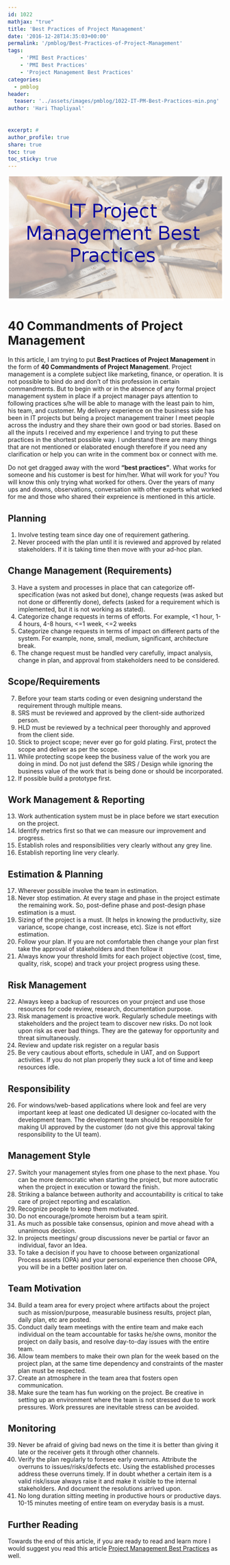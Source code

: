 ```yaml
---
id: 1022   
mathjax: "true"
title: 'Best Practices of Project Management'
date: '2016-12-28T14:35:03+00:00'
permalink: '/pmblog/Best-Practices-of-Project-Management'
tags: 
    - 'PMI Best Practices'
    - 'PMI Best Practices'
    - 'Project Management Best Practices'
categories:
  - pmblog
header:
  teaser: '../assets/images/pmblog/1022-IT-PM-Best-Practices-min.png'
author: 'Hari Thapliyaal'


excerpt: #
author_profile: true
share: true
toc: true   
toc_sticky: true
---
```

![](../assets/images/pmblog/1022-IT-PM-Best-Practices-min.png)   

# 40 Commandments of Project Management

In this article, I am trying to put **Best Practices of Project Management** in the form of **40 Commandments of Project Management**. Project management is a complete subject like marketing, finance, or operation. It is not possible to bind do and don’t of this profession in certain commandments. But to begin with or in the absence of any formal project management system in place if a project manager pays attention to following practices s/he will be able to manage with the least pain to him, his team, and customer. My delivery experience on the business side has been in IT projects but being a project management trainer I meet people across the industry and they share their own good or bad stories. Based on all the inputs I received and my experience I and trying to put these practices in the shortest possible way. I understand there are many things that are not mentioned or elaborated enough therefore if you need any clarification or help you can write in the comment box or connect with me.

Do not get dragged away with the word **“best practices”**. What works for someone and his customer is best for him/her. What will work for you? You will know this only trying what worked for others. Over the years of many ups and downs, observations, conversation with other experts what worked for me and those who shared their expreience is mentioned in this article.

## **Planning**

1. Involve testing team since day one of requirement gathering.
2. Never proceed with the plan until it is reviewed and approved by related stakeholders. If it is taking time then move with your ad-hoc plan.

## **Change Management** (Requirements)

3. Have a system and processes in place that can categorize off-specification (was not asked but done), change requests (was asked but not done or differently done), defects (asked for a requirement which is implemented, but it is not working as stated).
4. Categorize change requests in terms of efforts. For example, &lt;1 hour, 1-4 hours, 4-8 hours, &lt;=1 week, &lt;=2 weeks
5. Categorize change requests in terms of impact on different parts of the system. For example, none, small, medium, significant, architecture break.
6. The change request must be handled very carefully, impact analysis, change in plan, and approval from stakeholders need to be considered.

## **Scope/Requirements**

7. Before your team starts coding or even designing understand the requirement through multiple means.
8. SRS must be reviewed and approved by the client-side authorized person.
9. HLD must be reviewed by a technical peer thoroughly and approved from the client side.
10. Stick to project scope; never ever go for gold plating. First, protect the scope and deliver as per the scope.
11. While protecting scope keep the business value of the work you are doing in mind. Do not just defend the SRS / Design while ignoring the business value of the work that is being done or should be incorporated.
12. If possible build a prototype first.

## **Work Management &amp; Reporting**

13. Work authentication system must be in place before we start execution on the project.
14. Identify metrics first so that we can measure our improvement and progress.
15. Establish roles and responsibilities very clearly without any grey line.
16. Establish reporting line very clearly.

## **Estimation &amp; Planning**

17. Wherever possible involve the team in estimation.
18. Never stop estimation. At every stage and phase in the project estimate the remaining work. So, post-define phase and post-design phase estimation is a must.
19. Sizing of the project is a must. (It helps in knowing the productivity, size variance, scope change, cost increase, etc). Size is not effort estimation.
20. Follow your plan. If you are not comfortable then change your plan first take the approval of stakeholders and then follow it
21. Always know your threshold limits for each project objective (cost, time, quality, risk, scope) and track your project progress using these.

## **Risk Management** 

22. Always keep a backup of resources on your project and use those resources for code review, research, documentation purpose.
23. Risk management is proactive work. Regularly schedule meetings with stakeholders and the project team to discover new risks. Do not look upon risk as ever bad things. They are the gateway for opportunity and threat simultaneously.
24. Review and update risk register on a regular basis
25. Be very cautious about efforts, schedule in UAT, and on Support activities. If you do not plan properly they suck a lot of time and keep resources idle.

## **Responsibility**

26. For windows/web-based applications where look and feel are very important keep at least one dedicated UI designer co-located with the development team. The development team should be responsible for making UI approved by the customer (do not give this approval taking responsibility to the UI team).

## **Management Style**

27. Switch your management styles from one phase to the next phase. You can be more democratic when starting the project, but more autocratic when the project in execution or toward the finish.
28. Striking a balance between authority and accountability is critical to take care of project reporting and escalation.
29. Recognize people to keep them motivated.
30. Do not encourage/promote heroism but a team spirit.
31. As much as possible take consensus, opinion and move ahead with a unanimous decision.
32. In projects meetings/ group discussions never be partial or favor an individual, favor an Idea.
33. To take a decision if you have to choose between organizational Process assets (OPA) and your personal experience then choose OPA, you will be in a better position later on.

## **Team Motivation**

34. Build a team area for every project where artifacts about the project such as mission/purpose, measurable business results, project plan, daily plan, etc are posted.
35. Conduct daily team meetings with the entire team and make each individual on the team accountable for tasks he/she owns, monitor the project on daily basis, and resolve day-to-day issues with the entire team.
36. Allow team members to make their own plan for the week based on the project plan, at the same time dependency and constraints of the master plan must be respected.
37. Create an atmosphere in the team area that fosters open communication.
38. Make sure the team has fun working on the project. Be creative in setting up an environment where the team is not stressed due to work pressures. Work pressures are inevitable stress can be avoided.

## **Monitoring**

39. Never be afraid of giving bad news on the time it is better than giving it late or the receiver gets it through other channels.
40. Verify the plan regularly to foresee early overruns. Attribute the overruns to issues/risks/defects etc. Using the established processes address these overruns timely. If in doubt whether a certain item is a valid risk/issue always raise it and make it visible to the internal stakeholders. And document the resolutions arrived upon.
41. No long duration sitting meeting in productive hours or productive days. 10-15 minutes meeting of entire team on everyday basis is a must.

## Further Reading

Towards the end of this article, if you are ready to read and learn more I would suggest you read this article [Project Management Best Practices](https://www.workamajig.com/blog/project-management-best-practices) as well.